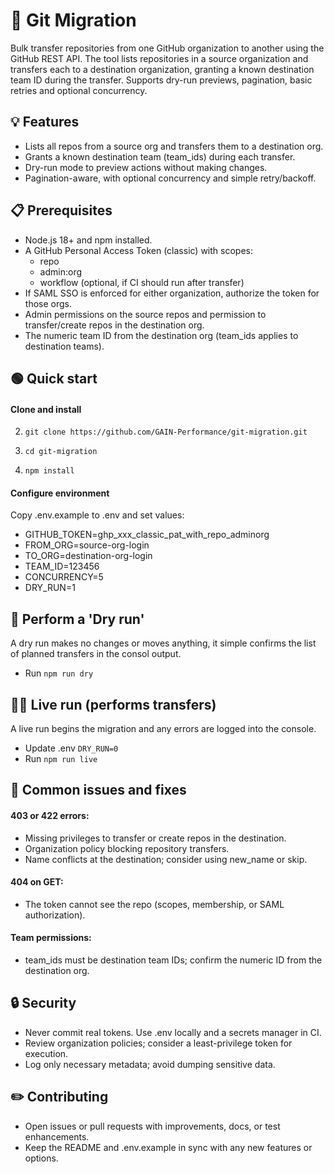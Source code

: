 
# 🚀 Git Migration

Bulk transfer repositories from one GitHub organization to another using the GitHub REST API. The tool lists repositories in a source organization and transfers each to a destination organization, granting a known destination team ID during the transfer. Supports dry-run previews, pagination, basic retries and optional concurrency.

## 💡 Features
- Lists all repos from a source org and transfers them to a destination org.
- Grants a known destination team (team_ids) during each transfer.
- Dry-run mode to preview actions without making changes.
- Pagination-aware, with optional concurrency and simple retry/backoff.


## 📋 Prerequisites
- Node.js 18+ and npm installed.
- A GitHub Personal Access Token (classic) with scopes:
    - repo
    - admin:org
    - workflow (optional, if CI should run after transfer)
- If SAML SSO is enforced for either organization, authorize the token for those orgs.
- Admin permissions on the source repos and permission to transfer/create repos in the destination org.
- The numeric team ID from the destination org (team_ids applies to destination teams).

## 🟢 Quick start

#### Clone and install

2. `git clone https://github.com/GAIN-Performance/git-migration.git`

3. `cd git-migration`

4. `npm install`


#### Configure environment

Copy .env.example to .env and set values:

- GITHUB_TOKEN=ghp_xxx_classic_pat_with_repo_adminorg
- FROM_ORG=source-org-login
- TO_ORG=destination-org-login
- TEAM_ID=123456
- CONCURRENCY=5
- DRY_RUN=1

## 🧪 Perform a 'Dry run'
A dry run makes no changes or moves anything, it simple confirms the list of planned transfers in the consol output.

- Run `npm run dry`


## 🏃‍♂️ Live run (performs transfers)
A live run begins the migration and any errors are logged into the console.

- Update .env `DRY_RUN=0`
- Run `npm run live`


## 👾 Common issues and fixes
#### 403 or 422 errors:

- Missing privileges to transfer or create repos in the destination.
- Organization policy blocking repository transfers.
- Name conflicts at the destination; consider using new_name or skip.

#### 404 on GET:
- The token cannot see the repo (scopes, membership, or SAML authorization).

#### Team permissions:
- team_ids must be destination team IDs; confirm the numeric ID from the destination org.

## 🔒 Security
- Never commit real tokens. Use .env locally and a secrets manager in CI.
- Review organization policies; consider a least-privilege token for execution.
- Log only necessary metadata; avoid dumping sensitive data.

## ✏️  Contributing
- Open issues or pull requests with improvements, docs, or test enhancements.
- Keep the README and .env.example in sync with any new features or options.
